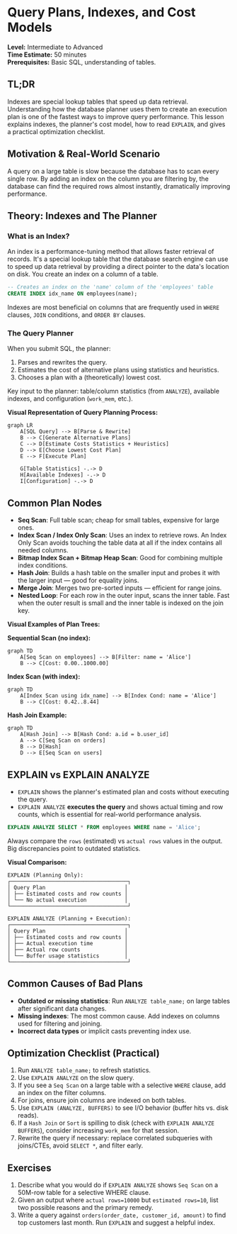 # Query Plans, Indexes, and Cost Models

**Level:** Intermediate to Advanced  
**Time Estimate:** 50 minutes  
**Prerequisites:** Basic SQL, understanding of tables.

## TL;DR
Indexes are special lookup tables that speed up data retrieval. Understanding how the database planner uses them to create an execution plan is one of the fastest ways to improve query performance. This lesson explains indexes, the planner's cost model, how to read `EXPLAIN`, and gives a practical optimization checklist.

## Motivation & Real-World Scenario
A query on a large table is slow because the database has to scan every single row. By adding an index on the column you are filtering by, the database can find the required rows almost instantly, dramatically improving performance.

## Theory: Indexes and The Planner

### What is an Index?
An index is a performance-tuning method that allows faster retrieval of records. It's a special lookup table that the database search engine can use to speed up data retrieval by providing a direct pointer to the data's location on disk. You create an index on a column of a table.

```sql
-- Creates an index on the 'name' column of the 'employees' table
CREATE INDEX idx_name ON employees(name);
```

Indexes are most beneficial on columns that are frequently used in `WHERE` clauses, `JOIN` conditions, and `ORDER BY` clauses.

### The Query Planner

When you submit SQL, the planner:

1. Parses and rewrites the query.
2. Estimates the cost of alternative plans using statistics and heuristics.
3. Chooses a plan with a (theoretically) lowest cost.

Key input to the planner: table/column statistics (from `ANALYZE`), available indexes, and configuration (`work_mem`, etc.).

**Visual Representation of Query Planning Process:**
```mermaid
graph LR
    A[SQL Query] --> B[Parse & Rewrite]
    B --> C[Generate Alternative Plans]
    C --> D[Estimate Costs Statistics + Heuristics]
    D --> E[Choose Lowest Cost Plan]
    E --> F[Execute Plan]
    
    G[Table Statistics] -.-> D
    H[Available Indexes] -.-> D
    I[Configuration] -.-> D
```

## Common Plan Nodes

- **Seq Scan**: Full table scan; cheap for small tables, expensive for large ones.
- **Index Scan / Index Only Scan**: Uses an index to retrieve rows. An Index Only Scan avoids touching the table data at all if the index contains all needed columns.
- **Bitmap Index Scan + Bitmap Heap Scan**: Good for combining multiple index conditions.
- **Hash Join**: Builds a hash table on the smaller input and probes it with the larger input — good for equality joins.
- **Merge Join**: Merges two pre-sorted inputs — efficient for range joins.
- **Nested Loop**: For each row in the outer input, scans the inner table. Fast when the outer result is small and the inner table is indexed on the join key.

**Visual Examples of Plan Trees:**

**Sequential Scan (no index):**
```mermaid
graph TD
    A[Seq Scan on employees] --> B[Filter: name = 'Alice']
    B --> C[Cost: 0.00..1000.00]
```

**Index Scan (with index):**
```mermaid
graph TD
    A[Index Scan using idx_name] --> B[Index Cond: name = 'Alice']
    B --> C[Cost: 0.42..8.44]
```

**Hash Join Example:**
```mermaid
graph TD
    A[Hash Join] --> B[Hash Cond: a.id = b.user_id]
    A --> C[Seq Scan on orders]
    B --> D[Hash]
    D --> E[Seq Scan on users]
```

## EXPLAIN vs EXPLAIN ANALYZE

- `EXPLAIN` shows the planner's estimated plan and costs without executing the query.
- `EXPLAIN ANALYZE` **executes the query** and shows actual timing and row counts, which is essential for real-world performance analysis.

```sql
EXPLAIN ANALYZE SELECT * FROM employees WHERE name = 'Alice';
```

Always compare the `rows` (estimated) vs `actual rows` values in the output. Big discrepancies point to outdated statistics.

**Visual Comparison:**
```
EXPLAIN (Planning Only):
┌─────────────────────────────────────┐
│ Query Plan                         │
│ ├── Estimated costs and row counts │
│ └── No actual execution            │
└─────────────────────────────────────┘

EXPLAIN ANALYZE (Planning + Execution):
┌─────────────────────────────────────┐
│ Query Plan                         │
│ ├── Estimated costs and row counts │
│ ├── Actual execution time          │
│ ├── Actual row counts              │
│ └── Buffer usage statistics        │
└─────────────────────────────────────┘
```

## Common Causes of Bad Plans

- **Outdated or missing statistics**: Run `ANALYZE table_name;` on large tables after significant data changes.
- **Missing indexes**: The most common cause. Add indexes on columns used for filtering and joining.
- **Incorrect data types** or implicit casts preventing index use.

## Optimization Checklist (Practical)

1. Run `ANALYZE table_name;` to refresh statistics.
2. Use `EXPLAIN ANALYZE` on the slow query.
3. If you see a `Seq Scan` on a large table with a selective `WHERE` clause, add an index on the filter columns.
4. For joins, ensure join columns are indexed on both tables.
5. Use `EXPLAIN (ANALYZE, BUFFERS)` to see I/O behavior (buffer hits vs. disk reads).
6. If a `Hash Join` or `Sort` is spilling to disk (check with `EXPLAIN ANALYZE BUFFERS`), consider increasing `work_mem` for that session.
7. Rewrite the query if necessary: replace correlated subqueries with joins/CTEs, avoid `SELECT *`, and filter early.

## Exercises

1. Describe what you would do if `EXPLAIN ANALYZE` shows `Seq Scan` on a 50M-row table for a selective WHERE clause.
2. Given an output where `actual rows=10000` but `estimated rows=10`, list two possible reasons and the primary remedy.
3. Write a query against `orders(order_date, customer_id, amount)` to find top customers last month. Run `EXPLAIN` and suggest a helpful index.